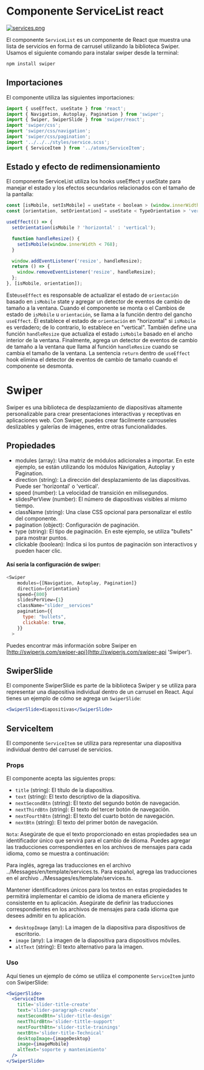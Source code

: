 # Componente ServiceList react

[![services.png](https://i.postimg.cc/MKxq3C2h/services.png)](https://postimg.cc/xqswcFdR)

El componente `ServiceList` es un componente de React que muestra una lista de servicios en forma de carrusel utilizando la biblioteca Swiper. Usamos el
siguiente comando para instalar swiper desde la terminal:

```js
npm install swiper
```

## Importaciones

El componente utiliza las siguientes importaciones:

```jsx
import { useEffect, useState } from 'react';
import { Navigation, Autoplay, Pagination } from 'swiper';
import { Swiper, SwiperSlide } from 'swiper/react';
import 'swiper/css';
import 'swiper/css/navigation';
import 'swiper/css/pagination';
import '../../../styles/service.scss';
import { ServiceItem } from '../atoms/ServiceItem';
```

## Estado y efecto de redimensionamiento

El componente ServiceList utiliza los hooks useEffect y useState para manejar el estado y los efectos secundarios relacionados con el tamaño de la pantalla:

```jsx
const [isMobile, setIsMobile] = useState < boolean > (window.innerWidth < 768);
const [orientation, setOrientation] = useState < TypeOrientation > 'vertical';

useEffect(() => {
  setOrientation(isMobile ? 'horizontal' : 'vertical');

  function handleResize() {
    setIsMobile(window.innerWidth < 768);
  }

  window.addEventListener('resize', handleResize);
  return () => {
    window.removeEventListener('resize', handleResize);
  };
}, [isMobile, orientation]);
```

Este`useEffect` es responsable de actualizar el estado de `orientación` basado en `isMobile`
state y agregar un detector de eventos de cambio de tamaño a la ventana. Cuando el componente se monta o el
Cambios de estado de `isMobile` u `orientación`, se llama a la función dentro del gancho `useEffect`. Él
establece el estado de `orientación` en "horizontal" si `isMobile` es verdadero; de lo contrario, lo establece en
"vertical". También define una función `handleResize` que actualiza el estado `isMobile` basado en
el ancho interior de la ventana. Finalmente, agrega un detector de eventos de cambio de tamaño a la ventana que llama al
función `handleResize` cuando se cambia el tamaño de la ventana. La sentencia `return` dentro de `useEffect`
hook elimina el detector de eventos de cambio de tamaño cuando el componente se desmonta.

# Swiper

Swiper es una biblioteca de desplazamiento de diapositivas altamente personalizable para crear presentaciones interactivas y receptivas en aplicaciones web. Con Swiper, puedes crear fácilmente carrouseles deslizables y galerías de imágenes, entre otras funcionalidades.

## Propiedades

- modules (array): Una matriz de módulos adicionales a importar. En este ejemplo, se están utilizando los módulos Navigation, Autoplay y Pagination.
- direction (string): La dirección del desplazamiento de las diapositivas. Puede ser 'horizontal' o 'vertical'.
- speed (number): La velocidad de transición en milisegundos.
- slidesPerView (number): El número de diapositivas visibles al mismo tiempo.
- className (string): Una clase CSS opcional para personalizar el estilo del componente.
- pagination (object): Configuración de paginación.
- type (string): El tipo de paginación. En este ejemplo, se utiliza "bullets" para mostrar puntos.
- clickable (boolean): Indica si los puntos de paginación son interactivos y pueden hacer clic.

#### Así sería la configuración de swiper:

```js
<Swiper
    modules={[Navigation, Autoplay, Pagination]}
    direction={orientation}
    speed={800}
    slidesPerView={1}
    className="slider__services"
    pagination={{
      type: "bullets",
      clickable: true,
    }}
  >
```

Puedes encontrar más información sobre Swiper en [http://swiperjs.com/swiper-api](http://swiperjs.com/swiper-api 'Swiper').

## SwiperSlide

El componente SwiperSlide es parte de la biblioteca Swiper y se utiliza para representar una diapositiva individual dentro de un carrusel en React. Aquí tienes un ejemplo de cómo se agrega un `SwiperSlide`:

```jsx
<SwiperSlide>diapositivas</SwiperSlide>
```

## ServiceItem

El componente `ServiceItem` se utiliza para representar una diapositiva individual dentro del carrusel de servicios.

### Props

El componente acepta las siguientes props:

- `title` (string): El título de la diapositiva.
- `text` (string): El texto descriptivo de la diapositiva.
- `nextSecondBtn` (string): El texto del segundo botón de navegación.
- `nextThirdBtn` (string): El texto del tercer botón de navegación.
- `nextFourthBtn` (string): El texto del cuarto botón de navegación.
- `nextBtn` (string): El texto del primer botón de navegación.

`Nota`: Asegúrate de que el texto proporcionado en estas propiedades sea un identificador único que servirá para el cambio de idioma. Puedes agregar las traducciones correspondientes en los archivos de mensajes para cada idioma, como se muestra a continuación:

Para inglés, agrega las traducciones en el archivo ../Messages/en/template/services.ts.
Para español, agrega las traducciones en el archivo ../Messages/es/template/services.ts.

Mantener identificadores únicos para los textos en estas propiedades te permitirá implementar el cambio de idioma de manera eficiente y consistente en tu aplicación. Asegúrate de definir las traducciones correspondientes en los archivos de mensajes para cada idioma que desees admitir en tu aplicación.

- `desktopImage` (any): La imagen de la diapositiva para dispositivos de escritorio.
- `image` (any): La imagen de la diapositiva para dispositivos móviles.
- `altText` (string): El texto alternativo para la imagen.

### Uso

Aquí tienes un ejemplo de cómo se utiliza el componente `ServiceItem` junto con SwiperSlide:

```jsx
<SwiperSlide>
  <ServiceItem
    title='slider-title-create'
    text='slider-paragraph-create'
    nextSecondBtn='slider-title-design'
    nextThirdBtn='slider-tittle-support'
    nextFourthBtn='slider-title-trainings'
    nextBtn='slider-title-Technical'
    desktopImage={imageDesktop}
    image={imageMobile}
    altText='soporte y mantenimiento'
  />
</SwiperSlide>
```
